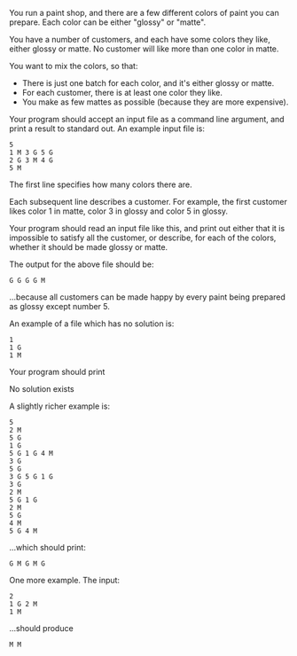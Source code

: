 You run a paint shop, and there are a few different colors of paint you can prepare.  Each color can be either "glossy" or "matte".

You have a number of customers, and each have some colors they like, either glossy or matte.  No customer will like more than one color in matte.

You want to mix the colors, so that:
   * There is just one batch for each color, and it's either glossy or matte.
   * For each customer, there is at least one color they like.
   * You make as few mattes as possible (because they are more expensive).

Your program should accept an input file as a command line argument, and print a result to standard out.  An example input file is:
```
5
1 M 3 G 5 G
2 G 3 M 4 G
5 M
``` 

The first line specifies how many colors there are.

Each subsequent line describes a customer.  For example, the first customer likes color 1 in matte, color 3 in glossy and color 5 in glossy.

Your program should read an input file like this, and print out either that it is impossible to satisfy all the customer, or describe, for each of the colors, whether it should be made glossy or matte.

The output for the above file should be:

`G G G G M`

...because all customers can be made happy by every paint being prepared as glossy except number 5.

An example of a file which has no solution is:
```
1
1 G
1 M
```
Your program should print

No solution exists

A slightly richer example is:
```
5
2 M
5 G
1 G
5 G 1 G 4 M
3 G
5 G
3 G 5 G 1 G
3 G
2 M
5 G 1 G
2 M
5 G
4 M
5 G 4 M
```
...which should print:

`G M G M G`

One more example.  The input:
```
2
1 G 2 M
1 M
```
...should produce
```
M M
```